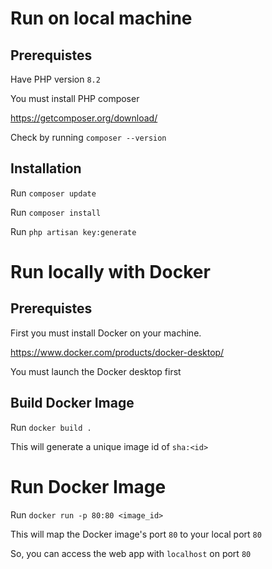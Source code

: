 # Run on local machine

## Prerequistes 

Have PHP version `8.2`

You must install PHP composer

https://getcomposer.org/download/

Check by running `composer --version`

## Installation 

Run `composer update`

Run `composer install`

Run `php artisan key:generate` 


# Run locally with Docker

## Prerequistes 
First you must install Docker on your machine.

https://www.docker.com/products/docker-desktop/

You must launch the Docker desktop first

## Build Docker Image
Run `docker build .`

This will generate a unique image id of `sha:<id>`

# Run Docker Image
Run `docker run -p 80:80 <image_id>`

This will map the Docker image's port `80` to your local port `80`

So, you can access the web app with `localhost` on port `80`
